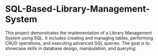 # SQL-Based-Library-Management-System
This project demonstrates the implementation of a Library Management System using SQL. It includes creating and managing tables, performing CRUD operations, and executing advanced SQL queries. The goal is to showcase skills in database design, manipulation, and querying.
